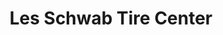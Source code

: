 ---
title: "Les Schwab Tire Center"
url: /kent/les-schwab-tire-center-pacific-highway-south/
shop: tyres
---